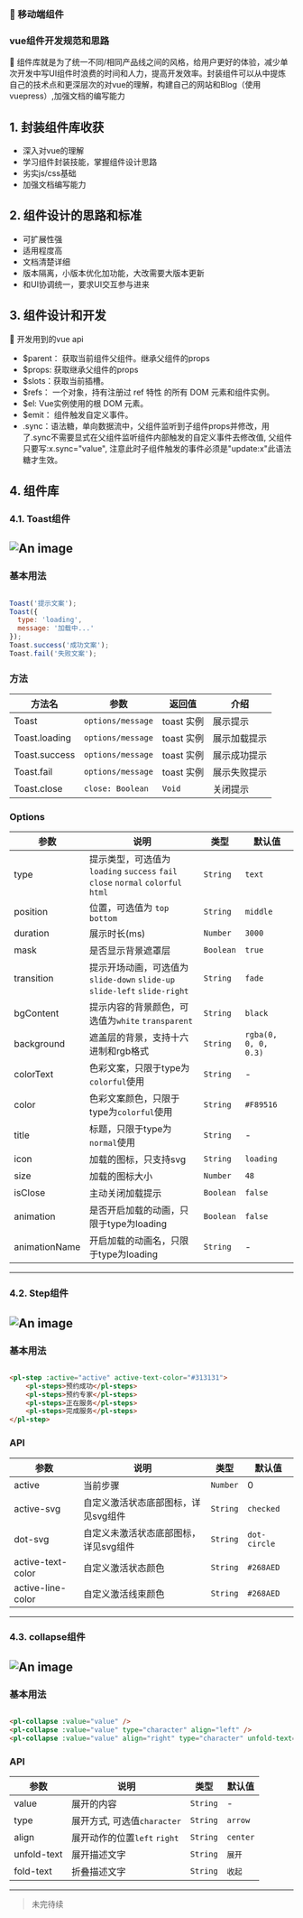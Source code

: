 ### :tada: 移动端组件

### vue组件开发规范和思路

:100: 组件库就是为了统一不同/相同产品线之间的风格，给用户更好的体验，减少单次开发中写UI组件时浪费的时间和人力，提高开发效率。封装组件可以从中提炼自己的技术点和更深层次的对vue的理解，构建自己的网站和Blog（使用vuepress）,加强文档的编写能力

## 1. 封装组件库收获
- 深入对vue的理解
- 学习组件封装技能，掌握组件设计思路
- 劣实js/css基础
- 加强文档编写能力

## 2. 组件设计的思路和标准
- 可扩展性强
- 适用程度高
- 文档清楚详细
- 版本隔离，小版本优化加功能，大改需要大版本更新
- 和UI协调统一，要求UI交互参与进来

## 3. 组件设计和开发
:100: 开发用到的vue api
- $parent： 获取当前组件父组件。继承父组件的props
- $props: 获取继承父组件的props
- $slots：获取当前插槽。
- $refs： 一个对象，持有注册过 ref 特性 的所有 DOM 元素和组件实例。
- $el: Vue实例使用的根 DOM 元素。
- $emit： 组件触发自定义事件。
- .sync：语法糖，单向数据流中，父组件监听到子组件props并修改，用了.sync不需要显式在父组件监听组件内部触发的自定义事件去修改值, 父组件只要写:x.sync="value", 注意此时子组件触发的事件必须是"update:x"此语法糖才生效。

## 4. 组件库
### 4.1. Toast组件

![An image](/my-blog/static/toast.gif)
---
### 基本用法
``` js

Toast('提示文案');
Toast({
  type: 'loading',
  message: '加载中...'
});
Toast.success('成功文案');
Toast.fail('失败文案');

```

### 方法
|       方法名      |          参数        |    返回值  |      介绍      |
|----------------|----------------------|------------|----------------|
| Toast          | `options/message`  | toast 实例 | 展示提示       |
| Toast.loading  | `options/message`  | toast 实例 | 展示加载提示   |
| Toast.success  | `options/message`  | toast 实例 | 展示成功提示   |
| Toast.fail     | `options/message`  | toast 实例 | 展示失败提示   |
| Toast.close    | `close: Boolean`     | `Void`     | 关闭提示       |

### Options
|       参数    |                                   说明                                   |   类型   | 默认值 |
|---------------|--------------------------------------------------------------------------|----------|--------|
| type     |提示类型，可选值为`loading` `success` `fail` `close` `normal` `colorful` `html`| `String` | `text` |
| position | 位置，可选值为 `top bottom`                    |  `String`  | `middle`   |
| duration | 展示时长(ms)                                   |  `Number`  | `3000`     |
| mask     | 是否显示背景遮罩层                             |  `Boolean` | `true`     |
|transition| 提示开场动画，可选值为`slide-down` `slide-up` `slide-left` `slide-right` |  `String`    | `fade`    |
| bgContent| 提示内容的背景颜色，可选值为`white` `transparent`|  `String`  | `black`    |
|background| 遮盖层的背景，支持十六进制和rgb格式            |  `String`  |  `rgba(0, 0, 0, 0.3)`  |
| colorText| 色彩文案，只限于type为`colorful`使用           |  `String`  | -          |
| color    | 色彩文案颜色，只限于type为`colorful`使用       |  `String`  | `#F89516`  |
| title    | 标题，只限于type为`normal`使用                 |  `String`  | -          |
| icon     | 加载的图标，只支持svg                          |  `String`  | `loading`  |
| size     | 加载的图标大小                                 |  `Number`  | `48`       |
| isClose  | 主动关闭加载提示                               |  `Boolean` | `false`    |
| animation| 是否开启加载的动画，只限于type为loading            |  `Boolean` | `false`    |
| animationName| 开启加载的动画名，只限于type为loading        |  `String`  | -          |
---
### 4.2. Step组件
![An image](/my-blog/static/steps.gif)
---
### 基本用法
``` html

<pl-step :active="active" active-text-color="#313131">
    <pl-steps>预约成功</pl-steps>
    <pl-steps>预约专家</pl-steps>
    <pl-steps>正在服务</pl-steps>
    <pl-steps>完成服务</pl-steps>
</pl-step>
```
### API
|       参数      |         说明        |    类型  |      默认值    |
|-----------------|---------------------|----------|----------------|
| active            | 当前步骤                         | `Number` | 0       |
| active-svg        | 自定义激活状态底部图标，详见svg组件  | `String` | `checked`   |
| dot-svg           | 自定义未激活状态底部图标，详见svg组件| `String` | `dot-circle`|
| active-text-color | 自定义激活状态颜色               | `String` | `#268AED`   |
| active-line-color | 自定义激活线束颜色               | `String` | `#268AED`   |
---
### 4.3. collapse组件
![An image](/my-blog/static/collapse.gif)
---
### 基本用法
``` html

<pl-collapse :value="value" />
<pl-collapse :value="value" type="character" align="left" />
<pl-collapse :value="value" align="right" type="character" unfold-text="详细" fold-text="挂起" />
```
### API
|       参数      |         说明        |    类型  |      默认值    |
|-----------------|---------------------|----------|----------------|
| value           | 展开的内容                     | `String`       | -       |
| type            | 展开方式, 可选值`character`    | `String`       | `arrow` |
| align           | 展开动作的位置`left` `right`   | `String`       | `center`|
| unfold-text     | 展开描述文字                   | `String`       | `展开`  |
| fold-text       | 折叠描述文字                   | `String`       | `收起`  |
---

> 未完待续
